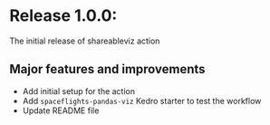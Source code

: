 # Release 1.0.0:

The initial release of shareableviz action

## Major features and improvements

- Add initial setup for the action
- Add `spaceflights-pandas-viz` Kedro starter to test the workflow
- Update README file
